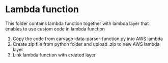 # Lambda function
This folder contains lambda function together with lambda layer that enables to use custom code in lambda function

1. Copy the code from carvago-data-parser-function.py into AWS lambda
2. Create zip file from python folder and upload .zip to new AWS lambda layer
3. Link lambda function with created layer

